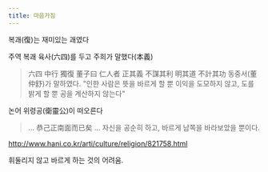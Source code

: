 ```yaml
---
title: 마음가짐
---
```


복괘(復)는 재미있는 괘였다

주역 복괘 육사(六四)를 두고 주희가 말했다(本義)

> 六四 中行 獨復
> 董子曰 仁人者 正其義 不謀其利 明其道 不計其功
> 동중서(董仲舒)가 말하였다. "인한 사람은 뜻을 바르게 할 뿐 이익을 도모하지 않고, 도를 밝게 할 뿐 공을 계산하지 않는다"

논어 위령공(衛靈公)이 떠오른다

> ... 恭己正南面而已矣
> ... 자신을 공순히 하고, 바르게 남쪽을 바라보았을 뿐이다.

http://www.hani.co.kr/arti/culture/religion/821758.html

휘둘리지 않고 바르게 하는 것의 어려움.
